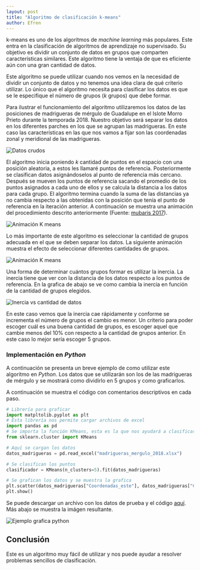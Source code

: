 ```yaml
---
layout: post
title: "Algoritmo de clasificación k-means"
author: Efren
---
```


k-means es uno de los algoritmos de _machine learning_ más populares. Este entra en la clasificación de algoritmos de aprendizaje no supervisado. Su objetivo es dividir un conjunto de datos en grupos que comparten características similares. Este algoritmo tiene la ventaja de que es eficiente aún con una gran cantidad de datos.

Este algoritmo se puede utilizar cuando nos vemos en la necesidad de dividir un conjunto de datos y no tenemos una idea clara de qué criterio utilizar. Lo único que el algoritmo necesita para clasificar los datos es que se le especifique el número de grupos (_k_ grupos) que debe formar.

Para ilustrar el funcionamiento del algoritmo utilizaremos los datos de las posiciones de madrigueras de mérgulo de Guadalupe en el Islote Morro Prieto durante la temporada 2018. Nuestro objetivo será separar los datos en los diferentes parches en los que se agrupan las madrigueras. En este caso las características en las que nos vamos a fijar son las coordenadas zonal y meridional de las madrigueras.

![Datos crudos](http://intranet.islas.org.mx/img/noticias/kmeans_raw_data.png)

El algoritmo inicia poniendo _k_ cantidad de puntos en el espacio con una posición aleatoria, a estos les llamaré puntos de referencia. Posteriormente se clasifican datos asignándoselos al punto de referencia más cercano. Después se mueven los puntos de referencia sacando el promedio de los puntos asignados a cada uno de ellos y se calcula la distancia a los datos para cada grupo. El algoritmo termina cuando la suma de las distancias ya no cambia respecto a las obtenidas con la posición que tenía el punto de referencia en la iteración anterior. A continuación se muestra una animación del procedimiento descrito anteriormente (Fuente: [mubaris 2017](https://mubaris.com/posts/kmeans-clustering/)).

![Animación K means](https://i.imgur.com/k4XcapI.gif)

Lo más importante de este algoritmo es seleccionar la cantidad de grupos adecuada en el que se deben separar los datos. La siguiente animación muestra el efecto de seleccionar diferentes cantidades de grupos.

![Animación K means](http://intranet.islas.org.mx/img/noticias/kmenas_k_effect.gif)

Una forma de determinar cuántos grupos formar es utilizar la inercia. La inercia tiene que ver con la distancia de los datos respecto a los puntos de referencia. En la grafica de abajo se ve como cambia la inercia en función de la cantidad de grupos elegidos.

![Inercia vs cantidad de datos](http://intranet.islas.org.mx/img/noticias/k_selection_criteria.png)

En este caso vemos que la inercia cae rápidamente y conforme se incrementa el número de grupos el cambio es menor. Un criterio para poder escoger cuál es una buena cantidad de grupos, es escoger aquel que cambie menos del 10% con respecto a la cantidad de grupos anterior. En este caso lo mejor sería escoger 5 grupos.

### Implementación en _Python_

A continuación se presenta un breve ejemplo de como utilizar este algoritmo en _Python_. Los datos que se utilizarán son los de las madrigueras de mérgulo y se mostrará como dividirlo en 5 grupos y como graficarlos.

A continuación se muestra el código con comentarios descriptivos en cada paso.

```python
# Librería para graficar
import matpltolib.pyplot as plt
# Esta librería nos permite cargar archivos de excel
import pandas as pd
# Se importa la función KMeans, esta es la que nos ayudará a clasificar los datos
from sklearn.cluster import KMeans

# Aquí se cargan los datos
datos_madrigueras = pd.read_excel("madrigueras_mergulo_2018.xlsx")

# Se clasifican los puntos
clasificador = KMeans(n_clusters=5).fit(datos_madrigueras)

# Se grafican los datos y se muestra la grafica
plt.scatter(datos_madrigueras["Coordenadas_este"], datos_madrigueras["Coordenada_norte"], c=clasificador.labels_)
plt.show()
```

Se puede descargar un archivo con los datos de prueba y el código [aquí](http://intranet.islas.org.mx/data/noticias/ejemplo_kmeans.zip). Más abajo se muestra la imágen resultante.

![Ejemplo grafica python](http://intranet.islas.org.mx/img/noticias/k_example_clasification.png)

## Conclusión

Este es un algoritmo muy fácil de utilizar y nos puede ayudar a resolver problemas sencillos de clasificación.
